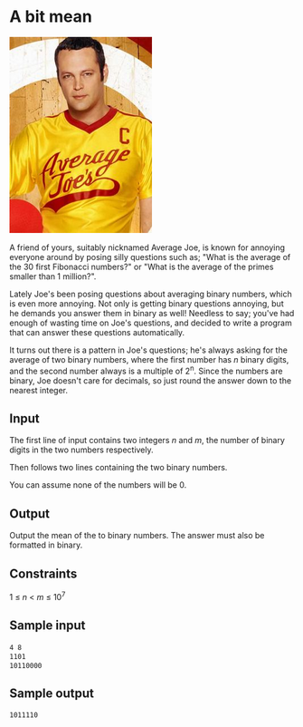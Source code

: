 # A bit mean
![](../images/bitmean.jpg)

A friend of yours, suitably nicknamed Average Joe, is known for annoying everyone around by posing silly questions such as; "What is the average of the 30 first Fibonacci numbers?" or "What is the average of the primes smaller than 1 million?".

Lately Joe's been posing questions about averaging binary numbers, which is even more annoying. Not only is getting binary questions annoying, but he demands you answer them in binary as well! Needless to say; you've had enough of wasting time on Joe's questions, and decided to write a program that can answer these questions automatically.

It turns out there is a pattern in Joe's questions; he's always asking for the average of two binary numbers, where the first number has _n_ binary digits, and the second number always is a multiple of 2<sup>n</sup>. Since the numbers are binary, Joe doesn't care for decimals, so just round the answer down to the nearest integer.

## Input
The first line of input contains two integers _n_ and _m_, the number of binary digits in the two numbers respectively.

Then follows two lines containing the two binary numbers.

You can assume none of the numbers will be 0.

## Output
Output the mean of the to binary numbers. The answer must also be formatted in binary.

## Constraints
1 &le; _n_ < _m_ &le; 10<sup>7</sup>

## Sample input
```
4 8
1101
10110000
```

## Sample output
```
1011110
```